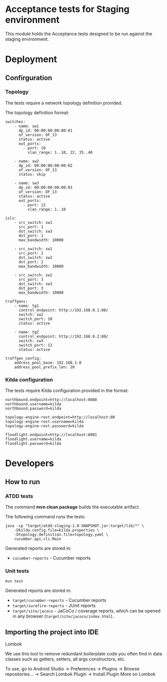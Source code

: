 # Acceptance tests for Staging environment
This module holds the Acceptance tests designed to be run against the staging environment.

# Deployment
## Confirguration
### Topology
The tests require a network topology definition provided.

The topology definition format:
```
switches:
    - name: sw1
      dp_id: 00:00:00:00:00:01
      of_version: OF_13
      status: active
      out_ports:
        - port: 10
          vlan_range: 1..10, 22, 35..40

    - name: sw2
      dp_id: 00:00:00:00:00:02
      of_version: OF_13
      status: skip

    - name: sw3
      dp_id: 00:00:00:00:00:03
      of_version: OF_13
      status: active
      out_ports:
        - port: 12
          vlan_range: 1..10

isls:
    - src_switch: sw1
      src_port: 1
      dst_switch: sw3
      dst_port: 1
      max_bandwidth: 10000

    - src_switch: sw1
      src_port: 2
      dst_switch: sw2
      dst_port: 2
      max_bandwidth: 10000

    - src_switch: sw2
      src_port: 3
      dst_switch: sw3
      dst_port: 3
      max_bandwidth: 10000

traffgens:
    - name: tg1
      control_endpoint: http://192.168.0.1:80/
      switch: sw1
      switch_port: 10
      status: active

    - name: tg2
      control_endpoint: http://192.168.0.2:80/
      switch: sw3
      switch_port: 12
      status: active
      
traffgen_config:
    address_pool_base: 192.168.1.0
    address_pool_prefix_len: 20      
```

### Kilda configuration
The tests require Kilda configuration provided in the format:
```
northbound.endpoint=http://localhost:8088
northbound.username=kilda
northbound.password=kilda

topology-engine-rest.endpoint=http://localhost:80
topology-engine-rest.username=kilda
topology-engine-rest.password=kilda

floodlight.endpoint=http://localhost:8081
floodlight.username=kilda
floodlight.password=kilda
```

# Developers
## How to run 
### ATDD tests
The command __mvn clean package__ builds the executable artifact.

The following command runs the tests:

    java -cp "target/atdd-staging-1.0-SNAPSHOT.jar:target/lib/*" \
        -Dkilda.config.file=kilda.properties \
        -Dtopology.definition.file=topology.yaml \
        cucumber.api.cli.Main

Generated reports are stored in:
* ```cucumber-reports``` - Cucumber reports

### Unit tests

    mvn test

Generated reports are stored in:
* ```target/cucumber-reports``` - Cucumber reports
* ```target/surefire-reports``` - JUnit reports
* ```target/site/jacoco``` - JaCoCo / coverage reports, which can be opened in any browser (```target/site/jacoco/index.html```).

## Importing the project into IDE

Lombok

We use this tool to remove redundant boilerplate code you often find in data classes such as getters, setters, all args constructors, etc.


To use, go to Android Studio -> Preferences -> Plugins -> Browse repositories... -> Search Lombok Plugin -> Install Plugin
More on Lombok 